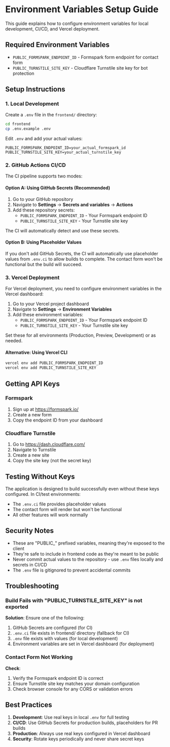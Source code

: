# Environment Variables Setup Guide

This guide explains how to configure environment variables for local development, CI/CD, and Vercel deployment.

## Required Environment Variables

- `PUBLIC_FORMSPARK_ENDPOINT_ID` - Formspark form endpoint for contact form
- `PUBLIC_TURNSTILE_SITE_KEY` - Cloudflare Turnstile site key for bot protection

## Setup Instructions

### 1. Local Development

Create a `.env` file in the `frontend/` directory:

```bash
cd frontend
cp .env.example .env
```

Edit `.env` and add your actual values:

```env
PUBLIC_FORMSPARK_ENDPOINT_ID=your_actual_formspark_id
PUBLIC_TURNSTILE_SITE_KEY=your_actual_turnstile_key
```

### 2. GitHub Actions CI/CD

The CI pipeline supports two modes:

#### Option A: Using GitHub Secrets (Recommended)

1. Go to your GitHub repository
2. Navigate to **Settings** → **Secrets and variables** → **Actions**
3. Add these repository secrets:
   - `PUBLIC_FORMSPARK_ENDPOINT_ID` - Your Formspark endpoint ID
   - `PUBLIC_TURNSTILE_SITE_KEY` - Your Turnstile site key

The CI will automatically detect and use these secrets.

#### Option B: Using Placeholder Values

If you don't add GitHub Secrets, the CI will automatically use placeholder values from `.env.ci` to allow builds to complete. The contact form won't be functional but the build will succeed.

### 3. Vercel Deployment

For Vercel deployment, you need to configure environment variables in the Vercel dashboard:

1. Go to your Vercel project dashboard
2. Navigate to **Settings** → **Environment Variables**
3. Add these environment variables:
   - `PUBLIC_FORMSPARK_ENDPOINT_ID` - Your Formspark endpoint ID
   - `PUBLIC_TURNSTILE_SITE_KEY` - Your Turnstile site key

Set these for all environments (Production, Preview, Development) or as needed.

#### Alternative: Using Vercel CLI

```bash
vercel env add PUBLIC_FORMSPARK_ENDPOINT_ID
vercel env add PUBLIC_TURNSTILE_SITE_KEY
```

## Getting API Keys

### Formspark

1. Sign up at https://formspark.io/
2. Create a new form
3. Copy the endpoint ID from your dashboard

### Cloudflare Turnstile

1. Go to https://dash.cloudflare.com/
2. Navigate to Turnstile
3. Create a new site
4. Copy the site key (not the secret key)

## Testing Without Keys

The application is designed to build successfully even without these keys configured. In CI/test environments:

- The `.env.ci` file provides placeholder values
- The contact form will render but won't be functional
- All other features will work normally

## Security Notes

- These are "PUBLIC\_" prefixed variables, meaning they're exposed to the client
- They're safe to include in frontend code as they're meant to be public
- Never commit actual values to the repository - use `.env` files locally and secrets in CI/CD
- The `.env` file is gitignored to prevent accidental commits

## Troubleshooting

### Build Fails with "PUBLIC_TURNSTILE_SITE_KEY" is not exported

**Solution**: Ensure one of the following:

1. GitHub Secrets are configured (for CI)
2. `.env.ci` file exists in frontend/ directory (fallback for CI)
3. `.env` file exists with values (for local development)
4. Environment variables are set in Vercel dashboard (for deployment)

### Contact Form Not Working

**Check**:

1. Verify the Formspark endpoint ID is correct
2. Ensure Turnstile site key matches your domain configuration
3. Check browser console for any CORS or validation errors

## Best Practices

1. **Development**: Use real keys in local `.env` for full testing
2. **CI/CD**: Use GitHub Secrets for production builds, placeholders for PR builds
3. **Production**: Always use real keys configured in Vercel dashboard
4. **Security**: Rotate keys periodically and never share secret keys
